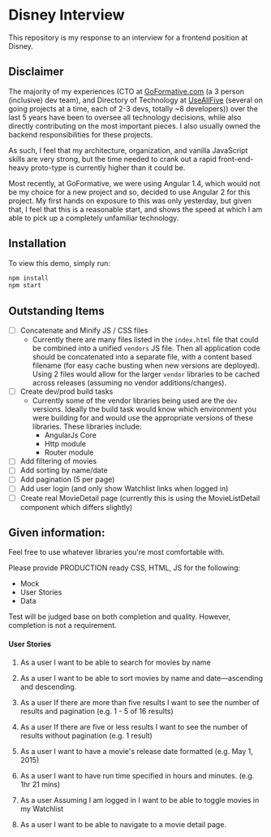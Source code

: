 # Disney Interview

This repository is my response to an interview for a frontend position at Disney.

## Disclaimer

The majority of my experiences (CTO at [GoFormative.com](https://goformative.com) (a 3 person (inclusive) dev team), and Directory of Technology at [UseAllFive](http://www.useallfive.com/) (several on going projects at a time, each of 2-3 devs, totally ~8 developers)) over the last 5 years have been to oversee all technology decisions, while also directly contributing on the most important pieces. I also usually owned the backend responsibilities for these projects.

As such, I feel that my architecture, organization, and vanilla JavaScript skills are very strong, but the time needed to crank out a rapid front-end-heavy proto-type is currently higher than it could be.

Most recently, at GoFormative, we were using Angular 1.4, which would not be my choice for a new project and so, decided to use Angular 2 for this project. My first hands on exposure to this was only yesterday, but given that, I feel that this is a reasonable start, and shows the speed at which I am able to pick up a completely unfamiliar technology.

## Installation
To view this demo, simply run:
```bash
npm install
npm start
```

## Outstanding Items
* [ ] Concatenate and Minify JS / CSS files
    * Currently there are many files listed in the `index.html` file that could be combined into a unified `vendors` JS file.  Then all application code should be concatenated into a separate file, with a content based filename (for easy cache busting when new versions are deployed). Using 2 files would allow for the larger `vendor` libraries to be cached across releases (assuming no vendor additions/changes).
* [ ] Create dev/prod build tasks
    * Currently some of the vendor libraries being used are the `dev` versions.  Ideally the build task would know which environment you were building for and would use the appropriate versions of these libraries.  These libraries include:
        * AngularJs Core
        * Http module
        * Router module
* [ ] Add filtering of movies
* [ ] Add sorting by name/date
* [ ] Add pagination (5 per page)
* [ ] Add user login (and only show Watchlist links when logged in)
* [ ] Create real MovieDetail page (currently this is using the MovieListDetail component which differs slightly)

## Given information:

Feel free to use whatever libraries you're most comfortable with.

Please provide PRODUCTION ready CSS, HTML, JS for the following:

- Mock
- User Stories
- Data

Test will be judged base on both completion and quality. However, completion is not a requirement.

#### User Stories

1. As a user
I want to be able to search for movies by name

1. As a user
I want to be able to sort movies by name and date—ascending and descending.

1. As a user
If there are more than five results
I want to see the number of results and pagination
(e.g. 1 - 5 of 16 results)

1. As a user
If there are five or less results
I want to see the number of results without pagination
(e.g. 1 result)

1. As a user
I want to have a movie's release date formatted
(e.g. May 1, 2015)

1. As a user
I want to have run time specified in hours and minutes.
(e.g. 1hr 21 mins)

1. As a user
Assuming I am logged in
I want to be able to toggle movies in my Watchlist

1. As a user
I want to be able to navigate to a movie detail page.
